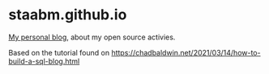 # staabm.github.io

[My personal blog](https://staabm.github.io/), about my open source activies.

Based on the tutorial found on https://chadbaldwin.net/2021/03/14/how-to-build-a-sql-blog.html
